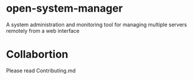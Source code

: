 # open-system-manager

A system administration and monitoring tool for managing multiple servers remotely from a web interface 


# Collabortion

Please read Contributing.md

